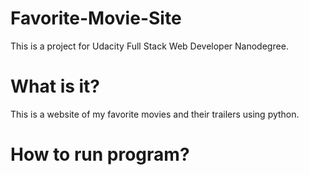 # Favorite-Movie-Site
This is a project for Udacity Full Stack Web Developer Nanodegree.

# What is it?
This is a website of my favorite movies and their trailers using python. 

# How to run program?
